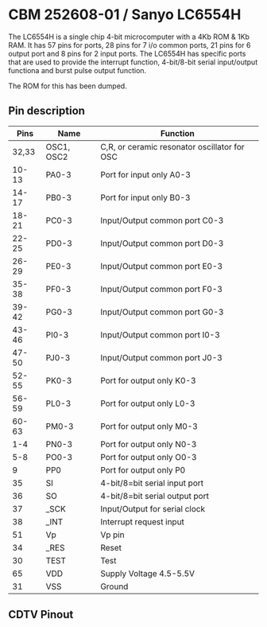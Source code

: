 # CBM 252608-01 / Sanyo LC6554H

The LC6554H is a single chip 4-bit microcomputer with a 4Kb ROM & 1Kb RAM. 
It has 57 pins for ports, 28 pins for 7 i/o common ports, 21 pins for 6 output port and 8 pins for 2 input ports. 
The LC6554H has specific ports that are used to provide the interrupt function, 4-bit/8-bit serial input/output functiona and burst pulse output function.

The ROM for this has been dumped. 

## Pin description

| Pins | Name | Function |
| --- | --- | --- |
| 32,33 | OSC1, OSC2 | C,R, or ceramic resonator oscillator for OSC |
| 10-13 | PA0-3 | Port for input only A0-3 |
| 14-17 | PB0-3 | Port for input only B0-3 |
| 18-21 | PC0-3 | Input/Output common port C0-3 |
| 22-25 | PD0-3 | Input/Output common port D0-3 |
| 26-29 | PE0-3 | Input/Output common port E0-3 |
| 35-38 | PF0-3 | Input/Output common port F0-3 |
| 39-42 | PG0-3 | Input/Output common port G0-3 |
| 43-46 | PI0-3 | Input/Output common port I0-3 |
| 47-50 | PJ0-3 | Input/Output common port J0-3 |
| 52-55 | PK0-3 | Port for output only K0-3 |
| 56-59 | PL0-3 | Port for output only L0-3 |
| 60-63 | PM0-3 | Port for output only M0-3 |
| 1-4 | PN0-3 | Port for output only N0-3 |
| 5-8 | PO0-3 | Port for output only O0-3 |
| 9 | PP0 | Port for output only P0 |
| 35 | SI | 4-bit/8=bit serial input port |
| 36 | SO | 4-bit/8=bit serial output port |
| 37 | _SCK | Input/Output for serial clock |
| 38 | _INT | Interrupt request input |
| 51 | Vp | Vp pin |
| 34 | _RES | Reset |
| 30 | TEST | Test |
| 65 | VDD | Supply Voltage 4.5-5.5V |
| 31 | VSS | Ground |

## CDTV Pinout

